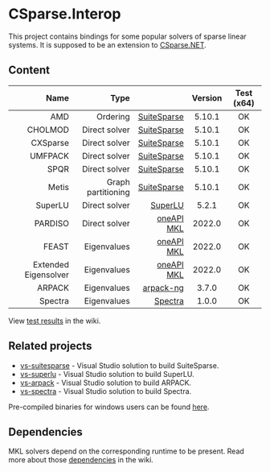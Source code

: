 # CSparse.Interop

This project contains bindings for some popular solvers of sparse linear systems. It is supposed to be an extension to [CSparse.NET](https://github.com/wo80/CSparse.NET).

## Content

| Name      | Type |          | Version | Test (x64) |
|----------:|-----:|---------:|:-------:|:----------:|
| AMD     | Ordering      | [SuiteSparse](https://github.com/DrTimothyAldenDavis/SuiteSparse) | 5.10.1 | OK |
| CHOLMOD | Direct solver | [SuiteSparse](https://github.com/DrTimothyAldenDavis/SuiteSparse) | 5.10.1 | OK |
| CXSparse | Direct solver | [SuiteSparse](https://github.com/DrTimothyAldenDavis/SuiteSparse) | 5.10.1 | OK |
| UMFPACK | Direct solver | [SuiteSparse](https://github.com/DrTimothyAldenDavis/SuiteSparse) | 5.10.1 | OK |
| SPQR    | Direct solver | [SuiteSparse](https://github.com/DrTimothyAldenDavis/SuiteSparse) | 5.10.1 | OK |
| Metis   | Graph partitioning | [SuiteSparse](https://github.com/DrTimothyAldenDavis/SuiteSparse) | 5.10.1 | OK |
| SuperLU | Direct solver | [SuperLU](https://github.com/xiaoyeli/superlu) | 5.2.1 | OK |
| PARDISO | Direct solver | [oneAPI MKL](https://www.intel.com/content/www/us/en/develop/documentation/onemkl-developer-reference-c/top/sparse-solver-routines/onemkl-pardiso-parallel-direct-sparse-solver-iface.html) | 2022.0 | OK |
| FEAST   | Eigenvalues   | [oneAPI MKL](https://www.intel.com/content/www/us/en/develop/documentation/onemkl-developer-reference-fortran/top/extended-eigensolver-routines/ext-eigensolve-ifaces-for-eigenval-within-interval/extended-eigensolver-predefined-interfaces.html) | 2022.0 | OK |
| Extended Eigensolver | Eigenvalues   | [oneAPI MKL](https://www.intel.com/content/www/us/en/develop/documentation/onemkl-developer-reference-fortran/top/extended-eigensolver-routines/extended-eigensolver-interfaces/ext-eigensolve-ifaces-find-large-small-eigenvalues.html) | 2022.0 | OK |
| ARPACK  | Eigenvalues   | [arpack-ng](https://github.com/opencollab/arpack-ng) | 3.7.0 | OK |
| Spectra  | Eigenvalues   | [Spectra](https://github.com/yixuan/spectra) | 1.0.0 | OK |

View [test results](https://github.com/wo80/csparse-interop/wiki/Test-Results) in the wiki.

## Related projects

* [vs-suitesparse](https://github.com/wo80/vs-suitesparse/) - Visual Studio solution to build SuiteSparse.
* [vs-superlu](https://github.com/wo80/vs-superlu/) - Visual Studio solution to build SuperLU.
* [vs-arpack](https://github.com/wo80/vs-arpack/) - Visual Studio solution to build ARPACK.
* [vs-spectra](https://github.com/wo80/vs-spectra/) - Visual Studio solution to build Spectra.

Pre-compiled binaries for windows users can be found [here](http://wo80.bplaced.net/packages/#tag:math).

## Dependencies

MKL solvers depend on the corresponding runtime to be present. Read more about those [dependencies](https://github.com/wo80/csparse-interop/wiki/Dependencies) in the wiki.
